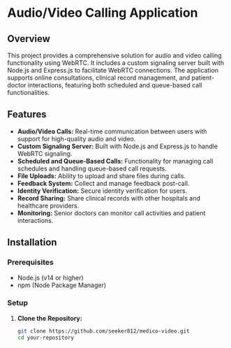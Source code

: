 # Audio/Video Calling Application

## Overview

This project provides a comprehensive solution for audio and video calling functionality using WebRTC. It includes a custom signaling server built with Node.js and Express.js to facilitate WebRTC connections. The application supports online consultations, clinical record management, and patient-doctor interactions, featuring both scheduled and queue-based call functionalities.

## Features

- **Audio/Video Calls:** Real-time communication between users with support for high-quality audio and video.
- **Custom Signaling Server:** Built with Node.js and Express.js to handle WebRTC signaling.
- **Scheduled and Queue-Based Calls:** Functionality for managing call schedules and handling queue-based call requests.
- **File Uploads:** Ability to upload and share files during calls.
- **Feedback System:** Collect and manage feedback post-call.
- **Identity Verification:** Secure identity verification for users.
- **Record Sharing:** Share clinical records with other hospitals and healthcare providers.
- **Monitoring:** Senior doctors can monitor call activities and patient interactions.

## Installation

### Prerequisites

- Node.js (v14 or higher)
- npm (Node Package Manager)

### Setup

1. **Clone the Repository:**

   ```bash
   git clone https://github.com/seeker812/medico-video.git
   cd your-repository
